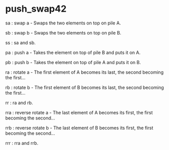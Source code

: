 # push_swap42

sa : swap a - Swaps the two elements on top on pile A.

sb : swap b - Swaps the two elements on top on pile B.

ss : sa and sb.


pa : push a - Takes the element on top of pile B and puts it on A.

pb : push b - Takes the element on top of pile A and puts it on B.


ra : rotate a - The first element of A becomes its last, the second becoming the first...

rb : rotate b - The first element of B becomes its last, the second becoming the first...

rr : ra and rb.


rra : reverse rotate a - The last element of A becomes its first, the first becoming the second...

rrb : reverse rotate b - The last element of B becomes its first, the first becoming the second...

rrr : rra and rrb.
